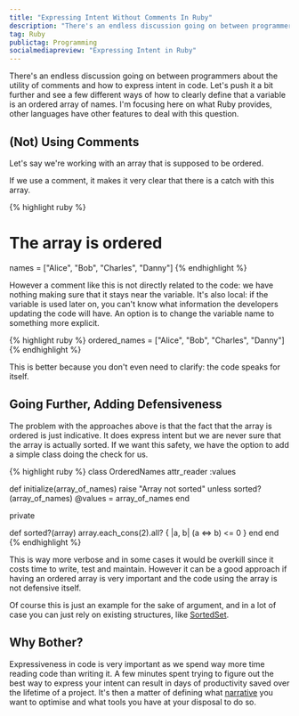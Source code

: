 ```yaml
---
title: "Expressing Intent Without Comments In Ruby"
description: "There's an endless discussion going on between programmers about the utility of comments and how to express intent in code.  Let's push it a bit further with an exemple, and see a few different ways of how to clearly define that a variable is an ordered array of names."
tag: Ruby
publictag: Programming
socialmediapreview: "Expressing Intent in Ruby"
---
```


There's an endless discussion going on between programmers about the utility of comments and how to express intent in code.  Let's push it a bit further and see a few different ways of how to clearly define that a variable is an ordered array of names. I'm focusing here on what Ruby provides, other languages have other features to deal with this question.

## (Not) Using Comments

Let's say we're working with an array that is supposed to be ordered.

If we use a comment, it makes it very clear that there is a catch with this array.

{% highlight ruby %}
# The array is ordered
names = ["Alice", "Bob", "Charles", "Danny"]
{% endhighlight %}

However a comment like this is not directly related to the code: we have nothing making sure that it stays near the variable. It's also local: if the variable is used later on, you can't know what information the developers updating the code will have. An option is to change the variable name to something more explicit.

{% highlight ruby %}
ordered_names = ["Alice", "Bob", "Charles", "Danny"]
{% endhighlight %}

This is better because you don't even need to clarify: the code speaks for itself.

## Going Further, Adding Defensiveness

The problem with the approaches above is that the fact that the array is ordered is just indicative. It does express intent but we are never sure that the array is actually sorted. If we want this safety, we have the option to add a simple class doing the check for us.

{% highlight ruby %}
class OrderedNames
  attr_reader :values

  def initialize(array_of_names)
	raise "Array not sorted" unless sorted?(array_of_names)
	@values = array_of_names
  end

  private

  def sorted?(array)
	array.each_cons(2).all? { |a, b| (a <=> b) <= 0 }
  end
 end
{% endhighlight %}

This is way more verbose and in some cases it would be overkill since it costs time to write, test and maintain. However it can be a good approach if having an ordered array is very important and the code using the array is not defensive itself.

Of course this is just an example for the sake of argument, and in a lot of case you can just rely on existing structures, like [SortedSet][1].

## Why Bother?

Expressiveness in code is very important as we spend way more time reading code than writing it. A few minutes spent trying to figure out the best way to express your intent can result in days of productivity saved over the lifetime of a project. It's then a matter of defining what [narrative][2] you want to optimise and what tools you have at your disposal to do so.

[1]:	https://ruby-doc.org/stdlib-1.9.3/libdoc/set/rdoc/SortedSet.html
[2]:	https://drivy.engineering/code_simplicity_reading_levels/
